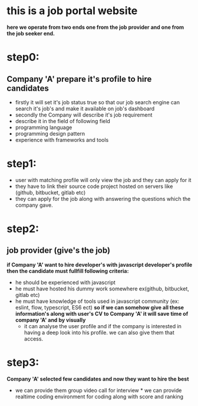 # this is a job portal website

**here we operate from two ends one from the job provider and one from the job seeker end.**

# step0:

## Company 'A' prepare it's profile to hire candidates

- firstly it will set it's job status true so that our job search engine can search it's job's and make it available on job's dashboard
- secondly the Company will describe it's job requirement
- describe it in the field of following field
- programming language
- programming design pattern
- experience with frameworks and tools

# step1:

- user with matching profile will only view the job and they can apply for it
- they have to link their source code project hosted on servers like (github, bitbucket, gitlab etc)
- they can apply for the job along with answering the questions which the company gave.

# step2:

## job provider (give's the job)

**if Company 'A' want to hire developer's with javascript developer's profile then the candidate must fullfill following criteria:**

- he should be experienced with javascript
- he must have hosted his dummy work somewhere ex(github, bitbucket, gitlab etc)
- he must have knowledge of tools used in javascript community (ex: eslint, flow, typescript, ES6 ect)
  **so if we can somehow give all these information's along with user's CV to Company 'A' it will save time of company 'A' and by visually**
  - it can analyse the user profile and if the company is interested in having a deep look into his profile. we can also give them that access.

# step3:

**Company 'A' selected few candidates and now they want to hire the best**

- we can provide them group video call for interview \* we can provide realtime coding environment for coding along with score and ranking
